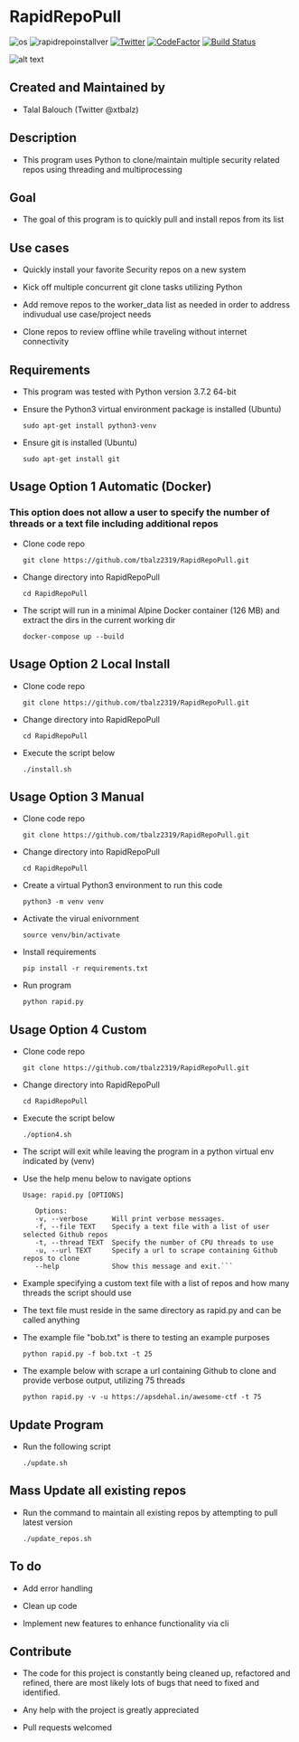 # RapidRepoPull

![os](https://img.shields.io/badge/OS-Linux,%20macOS-yellow.svg)
![rapidrepoinstallver](https://img.shields.io/badge/version-3.1.1-red.svg)
[![Twitter](https://img.shields.io/badge/twitter-@xtbalz-blue.svg)](https://twitter.com/xtbalz)
[![CodeFactor](https://www.codefactor.io/repository/github/tbalz2319/rapidrepopull/badge)](https://www.codefactor.io/repository/github/tbalz2319/rapidrepopull)
[![Build Status](https://travis-ci.com/tbalz2319/RapidRepoPull.svg?token=QYYAGdpg1FpLiGsNAJgb&branch=master)](https://travis-ci.com/tbalz2319/RapidRepoPull)

![alt text](https://github.com/tbalz2319/RapidRepoPull/blob/master/rrp.png)

## Created and Maintained by

- Talal Balouch (Twitter @xtbalz)

## Description

- This program uses Python to clone/maintain multiple security related repos using threading and multiprocessing

## Goal

- The goal of this program is to quickly pull and install repos from its list

## Use cases

- Quickly install your favorite Security repos on a new system

- Kick off multiple concurrent git clone tasks utilizing Python

- Add remove repos to the worker_data list as needed in order to address indivudual use case/project needs

- Clone repos to review offline while traveling without internet connectivity

## Requirements

- This program was tested with Python version 3.7.2 64-bit

- Ensure the Python3 virtual environment package is installed (Ubuntu)

    ```sudo apt-get install python3-venv```

- Ensure git is installed (Ubuntu)

    ```sudo apt-get install git```

## Usage Option 1 Automatic (Docker)

### This option does not allow a user to specify the number of threads or a text file including additional repos

- Clone code repo

    ```git clone https://github.com/tbalz2319/RapidRepoPull.git```

- Change directory into RapidRepoPull

    ```cd RapidRepoPull```

- The script will run in a minimal Alpine Docker container (126 MB) and extract the dirs in the current working dir

    ```docker-compose up --build```

## Usage Option 2 Local Install

- Clone code repo

    ```git clone https://github.com/tbalz2319/RapidRepoPull.git```

- Change directory into RapidRepoPull

    ```cd RapidRepoPull```

- Execute the script below

    ```./install.sh```

## Usage Option 3 Manual

- Clone code repo

    ```git clone https://github.com/tbalz2319/RapidRepoPull.git```

- Change directory into RapidRepoPull

    ```cd RapidRepoPull```

- Create a virtual Python3 environment to run this code

    ```python3 -m venv venv```

- Activate the virual enivornment

    ```source venv/bin/activate```

- Install requirements

    ```pip install -r requirements.txt```

- Run program

    ```python rapid.py```

## Usage Option 4 Custom

- Clone code repo

    ```git clone https://github.com/tbalz2319/RapidRepoPull.git```

- Change directory into RapidRepoPull

    ```cd RapidRepoPull```

- Execute the script below

    ```./option4.sh```

- The script will exit while leaving the program in a python virtual env indicated by (venv)

- Use the help menu below to navigate options

    ```Usage: rapid.py [OPTIONS]```

    ```test
       Options:
       -v, --verbose      Will print verbose messages.
       -f, --file TEXT    Specify a text file with a list of user selected Github repos
       -t, --thread TEXT  Specify the number of CPU threads to use
       -u, --url TEXT     Specify a url to scrape containing Github repos to clone
       --help             Show this message and exit.```

- Example specifying a custom text file with a list of repos and how many threads the script should use

- The text file must reside in the same directory as rapid.py and can be called anything

- The example file "bob.txt" is there to testing an example purposes

    ```python rapid.py -f bob.txt -t 25```

- The example below with scrape a url containing Github to clone and provide verbose output, utilizing 75 threads

   ```python rapid.py -v -u https://apsdehal.in/awesome-ctf -t 75```

## Update Program

- Run the following script

    ```./update.sh```

## Mass Update all existing repos

- Run the command to maintain all existing repos by attempting to pull latest version

    ```./update_repos.sh```

## To do

- Add error handling

- Clean up code

- Implement new features to enhance functionality via cli

## Contribute

- The code for this project is constantly being cleaned up, refactored and refined, there are most likely lots of
  bugs that need to fixed and identified.

- Any help with the project is greatly appreciated

- Pull requests welcomed

